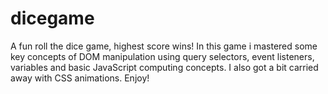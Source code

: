 # dicegame
A fun roll the dice game, highest score wins! 
In this game i mastered some key concepts of DOM manipulation using query selectors, event listeners, variables and basic JavaScript computing concepts. 
I also got a bit carried away with CSS animations. Enjoy!
